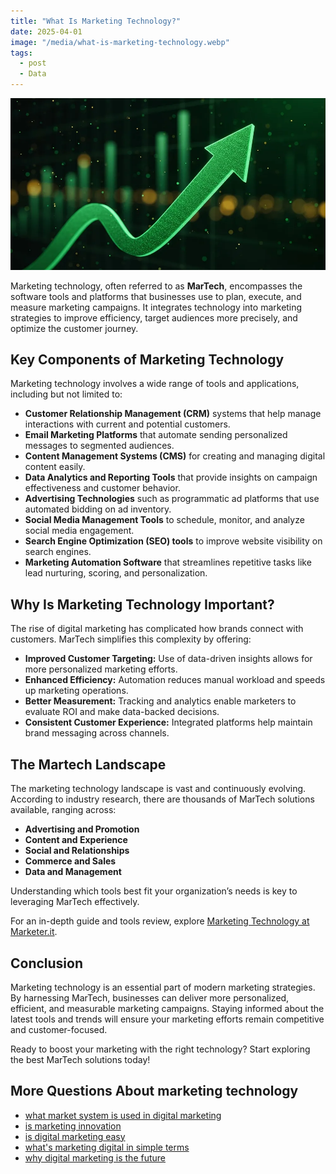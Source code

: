 ```yaml
---
title: "What Is Marketing Technology?"
date: 2025-04-01
image: "/media/what-is-marketing-technology.webp"
tags:
  - post
  - Data
---
```


![What Is Marketing Technology?](/media/what-is-marketing-technology.webp)

Marketing technology, often referred to as **MarTech**, encompasses the software tools and platforms that businesses use to plan, execute, and measure marketing campaigns. It integrates technology into marketing strategies to improve efficiency, target audiences more precisely, and optimize the customer journey.

## Key Components of Marketing Technology

Marketing technology involves a wide range of tools and applications, including but not limited to:

- **Customer Relationship Management (CRM)** systems that help manage interactions with current and potential customers.
- **Email Marketing Platforms** that automate sending personalized messages to segmented audiences.
- **Content Management Systems (CMS)** for creating and managing digital content easily.
- **Data Analytics and Reporting Tools** that provide insights on campaign effectiveness and customer behavior.
- **Advertising Technologies** such as programmatic ad platforms that use automated bidding on ad inventory.
- **Social Media Management Tools** to schedule, monitor, and analyze social media engagement.
- **Search Engine Optimization (SEO) tools** to improve website visibility on search engines.
- **Marketing Automation Software** that streamlines repetitive tasks like lead nurturing, scoring, and personalization.

## Why Is Marketing Technology Important?

The rise of digital marketing has complicated how brands connect with customers. MarTech simplifies this complexity by offering:

- **Improved Customer Targeting:** Use of data-driven insights allows for more personalized marketing efforts.
- **Enhanced Efficiency:** Automation reduces manual workload and speeds up marketing operations.
- **Better Measurement:** Tracking and analytics enable marketers to evaluate ROI and make data-backed decisions.
- **Consistent Customer Experience:** Integrated platforms help maintain brand messaging across channels.

## The Martech Landscape

The marketing technology landscape is vast and continuously evolving. According to industry research, there are thousands of MarTech solutions available, ranging across:

- **Advertising and Promotion**
- **Content and Experience**
- **Social and Relationships**
- **Commerce and Sales**
- **Data and Management**

Understanding which tools best fit your organization’s needs is key to leveraging MarTech effectively.

For an in-depth guide and tools review, explore [Marketing Technology at Marketer.it](https://marketer.it.com/posts/martech).

## Conclusion

Marketing technology is an essential part of modern marketing strategies. By harnessing MarTech, businesses can deliver more personalized, efficient, and measurable marketing campaigns. Staying informed about the latest tools and trends will ensure your marketing efforts remain competitive and customer-focused.

Ready to boost your marketing with the right technology? Start exploring the best MarTech solutions today!

## More Questions About marketing technology

- [what market system is used in digital marketing](/posts/what-market-system-is-used-in-digital-marketing)
- [is marketing innovation](/posts/is-marketing-innovation)
- [is digital marketing easy](/posts/is-digital-marketing-easy)
- [what's marketing digital in simple terms](/posts/what-s-marketing-digital-in-simple-terms)
- [why digital marketing is the future](/posts/why-digital-marketing-is-the-future)
